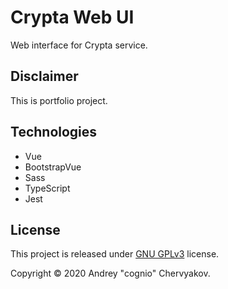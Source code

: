 # Crypta Web UI
Web interface for Crypta service.

## Disclaimer
This is portfolio project.

## Technologies
- Vue
- BootstrapVue
- Sass
- TypeScript
- Jest

## License
This project is released under [GNU GPLv3](https://opensource.org/licenses/GPL-3.0) license.

Copyright © 2020 Andrey "cognio" Chervyakov.

